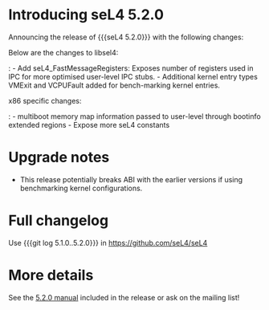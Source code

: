 # Introducing seL4 5.2.0
 Announcing the release of {{{seL4 5.2.0}}}
with the following changes:

Below are the changes to libsel4:

:   -   Add seL4_FastMessageRegisters: Exposes number of registers used
        in IPC for more optimised user-level IPC stubs.
    -   Additional kernel entry types VMExit and VCPUFault added for
        bench-marking kernel entries.

x86 specific changes:

:   -   multiboot memory map information passed to user-level through
        bootinfo extended regions
    -   Expose more seL4 constants

# Upgrade notes


  -   This release potentially breaks ABI with the earlier versions if
      using benchmarking kernel configurations.

# Full changelog


Use {{{git log 5.1.0..5.2.0}}} in <https://github.com/seL4/seL4>

# More details


See the
[5.2.0 manual](http://sel4.systems/Info/Docs/seL4-manual-5.2.0.pdf) included in the release or ask on the mailing list!
